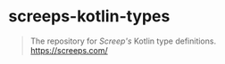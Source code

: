 # screeps-kotlin-types

> The repository for *Screep's* Kotlin type definitions. https://screeps.com/
